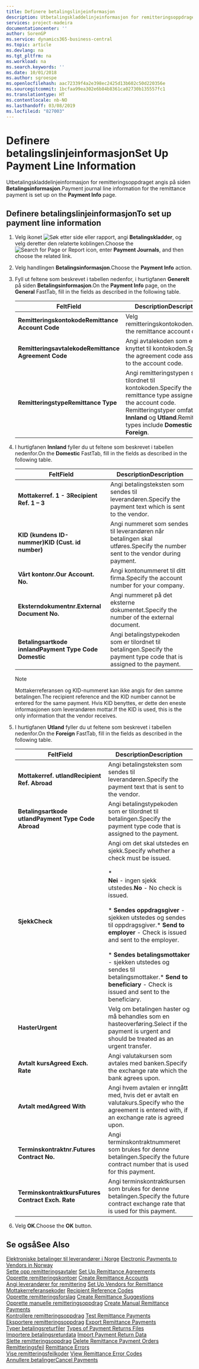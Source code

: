 ```yaml
---
title: Definere betalingslinjeinformasjon
description: Utbetalingskladdelinjeinformasjon for remitteringsoppdraget angis på siden Betalingsinformasjon.
services: project-madeira
documentationcenter: ''
author: SorenGP
ms.service: dynamics365-business-central
ms.topic: article
ms.devlang: na
ms.tgt_pltfrm: na
ms.workload: na
ms.search.keywords: ''
ms.date: 10/01/2018
ms.author: sgroespe
ms.openlocfilehash: aac72339f4a2e398ec2425d13b602c50d220356e
ms.sourcegitcommit: 1bcfaa99ea302e6b84b8361ca02730b135557fc1
ms.translationtype: HT
ms.contentlocale: nb-NO
ms.lasthandoff: 03/08/2019
ms.locfileid: "827003"
---
```

# <a name="set-up-payment-line-information"></a><span data-ttu-id="29740-103">Definere betalingslinjeinformasjon</span><span class="sxs-lookup"><span data-stu-id="29740-103">Set Up Payment Line Information</span></span>
<span data-ttu-id="29740-104">Utbetalingskladdelinjeinformasjon for remitteringsoppdraget angis på siden **Betalingsinformasjon**.</span><span class="sxs-lookup"><span data-stu-id="29740-104">Payment journal line information for the remittance payment is set up on the **Payment Info** page.</span></span>  

## <a name="to-set-up-payment-line-information"></a><span data-ttu-id="29740-105">Definere betalingslinjeinformasjon</span><span class="sxs-lookup"><span data-stu-id="29740-105">To set up payment line information</span></span>  

1.  <span data-ttu-id="29740-106">Velg ikonet ![Søk etter side eller rapport](../../media/ui-search/search_small.png "Søk etter side eller rapport"), angi **Betalingskladder**, og velg deretter den relaterte koblingen.</span><span class="sxs-lookup"><span data-stu-id="29740-106">Choose the ![Search for Page or Report](../../media/ui-search/search_small.png "Search for Page or Report icon") icon, enter **Payment Journals**, and then choose the related link.</span></span>  
2.  <span data-ttu-id="29740-107">Velg handlingen **Betalingsinformasjon**.</span><span class="sxs-lookup"><span data-stu-id="29740-107">Choose the **Payment Info** action.</span></span>  
3.  <span data-ttu-id="29740-108">Fyll ut feltene som beskrevet i tabellen nedenfor, i hurtigfanen **Generelt** på siden **Betalingsinformasjon**.</span><span class="sxs-lookup"><span data-stu-id="29740-108">On the **Payment Info** page, on the **General** FastTab, fill in the fields as described in the following table.</span></span>  

    |<span data-ttu-id="29740-109">Felt</span><span class="sxs-lookup"><span data-stu-id="29740-109">Field</span></span>|<span data-ttu-id="29740-110">Description</span><span class="sxs-lookup"><span data-stu-id="29740-110">Description</span></span>|  
    |---------------------------------|---------------------------------------|  
    |<span data-ttu-id="29740-111">**Remitteringskontokode**</span><span class="sxs-lookup"><span data-stu-id="29740-111">**Remittance Account Code**</span></span>|<span data-ttu-id="29740-112">Velg remitteringskontokoden.</span><span class="sxs-lookup"><span data-stu-id="29740-112">Select the remittance account code.</span></span>|  
    |<span data-ttu-id="29740-113">**Remitteringsavtalekode**</span><span class="sxs-lookup"><span data-stu-id="29740-113">**Remittance Agreement Code**</span></span>|<span data-ttu-id="29740-114">Angi avtalekoden som er knyttet til kontokoden.</span><span class="sxs-lookup"><span data-stu-id="29740-114">Specify the agreement code assigned to the account code.</span></span>|  
    |<span data-ttu-id="29740-115">**Remitteringstype**</span><span class="sxs-lookup"><span data-stu-id="29740-115">**Remittance Type**</span></span>|<span data-ttu-id="29740-116">Angi remitteringstypen som er tilordnet til kontokoden.</span><span class="sxs-lookup"><span data-stu-id="29740-116">Specify the remittance type assigned to the account code.</span></span> <span data-ttu-id="29740-117">Remitteringstyper omfatter **Innland** og **Utland**.</span><span class="sxs-lookup"><span data-stu-id="29740-117">Remittance types include **Domestic** and **Foreign**.</span></span>|  

4.  <span data-ttu-id="29740-118">I hurtigfanen **Innland** fyller du ut feltene som beskrevet i tabellen nedenfor.</span><span class="sxs-lookup"><span data-stu-id="29740-118">On the **Domestic** FastTab, fill in the fields as described in the following table.</span></span>  

    |<span data-ttu-id="29740-119">Felt</span><span class="sxs-lookup"><span data-stu-id="29740-119">Field</span></span>|<span data-ttu-id="29740-120">Description</span><span class="sxs-lookup"><span data-stu-id="29740-120">Description</span></span>|  
    |---------------------------------|---------------------------------------|  
    |<span data-ttu-id="29740-121">**Mottakerref. 1 - 3**</span><span class="sxs-lookup"><span data-stu-id="29740-121">**Recipient Ref. 1 – 3**</span></span>|<span data-ttu-id="29740-122">Angi betalingsteksten som sendes til leverandøren.</span><span class="sxs-lookup"><span data-stu-id="29740-122">Specify the payment text which is sent to the vendor.</span></span>|  
    |<span data-ttu-id="29740-123">**KID (kundens ID-nummer)**</span><span class="sxs-lookup"><span data-stu-id="29740-123">**KID (Cust. id number)**</span></span>|<span data-ttu-id="29740-124">Angi nummeret som sendes til leverandøren når betalingen skal utføres.</span><span class="sxs-lookup"><span data-stu-id="29740-124">Specify the number sent to the vendor during payment.</span></span>|  
    |<span data-ttu-id="29740-125">**Vårt kontonr.**</span><span class="sxs-lookup"><span data-stu-id="29740-125">**Our Account. No.**</span></span>|<span data-ttu-id="29740-126">Angi kontonummeret til ditt firma.</span><span class="sxs-lookup"><span data-stu-id="29740-126">Specify the account number for your company.</span></span>|  
    |<span data-ttu-id="29740-127">**Eksterndokumentnr.**</span><span class="sxs-lookup"><span data-stu-id="29740-127">**External Document No.**</span></span>|<span data-ttu-id="29740-128">Angi nummeret på det eksterne dokumentet.</span><span class="sxs-lookup"><span data-stu-id="29740-128">Specify the number of the external document.</span></span>|  
    |<span data-ttu-id="29740-129">**Betalingsartkode innland**</span><span class="sxs-lookup"><span data-stu-id="29740-129">**Payment Type Code Domestic**</span></span>|<span data-ttu-id="29740-130">Angi betalingstypekoden som er tilordnet til betalingen.</span><span class="sxs-lookup"><span data-stu-id="29740-130">Specify the payment type code that is assigned to the payment.</span></span>|  

    > [!NOTE]  
    >  <span data-ttu-id="29740-131">Mottakerreferansen og KID-nummeret kan ikke angis for den samme betalingen.</span><span class="sxs-lookup"><span data-stu-id="29740-131">The recipient reference and the KID number cannot be entered for the same payment.</span></span> <span data-ttu-id="29740-132">Hvis KID benyttes, er dette den eneste informasjonen som leverandøren mottar.</span><span class="sxs-lookup"><span data-stu-id="29740-132">If the KID is used, this is the only information that the vendor receives.</span></span>  

5.  <span data-ttu-id="29740-133">I hurtigfanen **Utland** fyller du ut feltene som beskrevet i tabellen nedenfor.</span><span class="sxs-lookup"><span data-stu-id="29740-133">On the **Foreign** FastTab, fill in the fields as described in the following table.</span></span>  

    |<span data-ttu-id="29740-134">Felt</span><span class="sxs-lookup"><span data-stu-id="29740-134">Field</span></span>|<span data-ttu-id="29740-135">Description</span><span class="sxs-lookup"><span data-stu-id="29740-135">Description</span></span>|  
    |---------------------------------|---------------------------------------|  
    |<span data-ttu-id="29740-136">**Mottakerref. utland**</span><span class="sxs-lookup"><span data-stu-id="29740-136">**Recipient Ref. Abroad**</span></span>|<span data-ttu-id="29740-137">Angi betalingsteksten som sendes til leverandøren.</span><span class="sxs-lookup"><span data-stu-id="29740-137">Specify the payment text that is sent to the vendor.</span></span>|  
    |<span data-ttu-id="29740-138">**Betalingsartkode utland**</span><span class="sxs-lookup"><span data-stu-id="29740-138">**Payment Type Code Abroad**</span></span>|<span data-ttu-id="29740-139">Angi betalingstypekoden som er tilordnet til betalingen.</span><span class="sxs-lookup"><span data-stu-id="29740-139">Specify the payment type code that is assigned to the payment.</span></span>|  
    |<span data-ttu-id="29740-140">**Sjekk**</span><span class="sxs-lookup"><span data-stu-id="29740-140">**Check**</span></span>|<span data-ttu-id="29740-141">Angi om det skal utstedes en sjekk.</span><span class="sxs-lookup"><span data-stu-id="29740-141">Specify whether a check must be issued.</span></span><br /><br /> * <br />                        <span data-ttu-id="29740-142">**Nei** - ingen sjekk utstedes.</span><span class="sxs-lookup"><span data-stu-id="29740-142">**No** - No check is issued.</span></span><br /><br /> <span data-ttu-id="29740-143">\* **Sendes oppdragsgiver** - sjekken utstedes og sendes til oppdragsgiver.</span><span class="sxs-lookup"><span data-stu-id="29740-143">\* **Send to employer** - Check is issued and sent to the employer.</span></span><br /><br /> <span data-ttu-id="29740-144">\* **Sendes betalingsmottaker** - sjekken utstedes og sendes til betalingsmottaker.</span><span class="sxs-lookup"><span data-stu-id="29740-144">\* **Send to beneficiary** - Check is issued and sent to the beneficiary.</span></span>|  
    |<span data-ttu-id="29740-145">**Haster**</span><span class="sxs-lookup"><span data-stu-id="29740-145">**Urgent**</span></span>|<span data-ttu-id="29740-146">Velg om betalingen haster og må behandles som en hasteoverføring.</span><span class="sxs-lookup"><span data-stu-id="29740-146">Select if the payment is urgent and should be treated as an urgent transfer.</span></span>|  
    |<span data-ttu-id="29740-147">**Avtalt kurs**</span><span class="sxs-lookup"><span data-stu-id="29740-147">**Agreed Exch. Rate**</span></span>|<span data-ttu-id="29740-148">Angi valutakursen som avtales med banken.</span><span class="sxs-lookup"><span data-stu-id="29740-148">Specify the exchange rate which the bank agrees upon.</span></span>|  
    |<span data-ttu-id="29740-149">**Avtalt med**</span><span class="sxs-lookup"><span data-stu-id="29740-149">**Agreed With**</span></span>|<span data-ttu-id="29740-150">Angi hvem avtalen er inngått med, hvis det er avtalt en valutakurs.</span><span class="sxs-lookup"><span data-stu-id="29740-150">Specify who the agreement is entered with, if an exchange rate is agreed upon.</span></span>|  
    |<span data-ttu-id="29740-151">**Terminskontraktnr.**</span><span class="sxs-lookup"><span data-stu-id="29740-151">**Futures Contract No.**</span></span>|<span data-ttu-id="29740-152">Angi terminskontraktnummeret som brukes for denne betalingen.</span><span class="sxs-lookup"><span data-stu-id="29740-152">Specify the future contract number that is used for this payment.</span></span>|  
    |<span data-ttu-id="29740-153">**Terminskontraktkurs**</span><span class="sxs-lookup"><span data-stu-id="29740-153">**Futures Contract Exch. Rate**</span></span>|<span data-ttu-id="29740-154">Angi terminskontraktkursen som brukes for denne betalingen.</span><span class="sxs-lookup"><span data-stu-id="29740-154">Specify the future contract exchange rate that is used for this payment.</span></span>|  

6.  <span data-ttu-id="29740-155">Velg **OK**.</span><span class="sxs-lookup"><span data-stu-id="29740-155">Choose the **OK** button.</span></span>  

## <a name="see-also"></a><span data-ttu-id="29740-156">Se også</span><span class="sxs-lookup"><span data-stu-id="29740-156">See Also</span></span>  
 <span data-ttu-id="29740-157">[Elektroniske betalinger til leverandører i Norge](electronic-payments-to-vendors-in-norway.md) </span><span class="sxs-lookup"><span data-stu-id="29740-157">[Electronic Payments to Vendors in Norway](electronic-payments-to-vendors-in-norway.md) </span></span>  
 <span data-ttu-id="29740-158">[Sette opp remitteringsavtaler](how-to-set-up-remittance-agreements.md) </span><span class="sxs-lookup"><span data-stu-id="29740-158">[Set Up Remittance Agreements](how-to-set-up-remittance-agreements.md) </span></span>  
 <span data-ttu-id="29740-159">[Opprette remitteringskontoer](how-to-create-remittance-accounts.md) </span><span class="sxs-lookup"><span data-stu-id="29740-159">[Create Remittance Accounts](how-to-create-remittance-accounts.md) </span></span>  
 <span data-ttu-id="29740-160">[Angi leverandører for remittering](how-to-set-up-vendors-for-remittance.md) </span><span class="sxs-lookup"><span data-stu-id="29740-160">[Set Up Vendors for Remittance](how-to-set-up-vendors-for-remittance.md) </span></span>  
 <span data-ttu-id="29740-161">[Mottakerreferansekoder](recipient-reference-codes.md) </span><span class="sxs-lookup"><span data-stu-id="29740-161">[Recipient Reference Codes](recipient-reference-codes.md) </span></span>  
 <span data-ttu-id="29740-162">[Opprette remitteringsforslag](how-to-create-remittance-suggestions.md) </span><span class="sxs-lookup"><span data-stu-id="29740-162">[Create Remittance Suggestions](how-to-create-remittance-suggestions.md) </span></span>  
 <span data-ttu-id="29740-163">[Opprette manuelle remitteringsoppdrag](how-to-create-manual-remittance-payments.md) </span><span class="sxs-lookup"><span data-stu-id="29740-163">[Create Manual Remittance Payments](how-to-create-manual-remittance-payments.md) </span></span>  
 <span data-ttu-id="29740-164">[Kontrollere remitteringsoppdrag](how-to-test-remittance-payments.md) </span><span class="sxs-lookup"><span data-stu-id="29740-164">[Test Remittance Payments](how-to-test-remittance-payments.md) </span></span>  
 <span data-ttu-id="29740-165">[Eksportere remitteringsoppdrag](how-to-export-remittance-payments.md) </span><span class="sxs-lookup"><span data-stu-id="29740-165">[Export Remittance Payments](how-to-export-remittance-payments.md) </span></span>  
 <span data-ttu-id="29740-166">[Typer betalingsreturfiler](types-of-payment-returns-files.md) </span><span class="sxs-lookup"><span data-stu-id="29740-166">[Types of Payment Returns Files](types-of-payment-returns-files.md) </span></span>  
 <span data-ttu-id="29740-167">[Importere betalingsreturdata](how-to-import-payment-return-data.md) </span><span class="sxs-lookup"><span data-stu-id="29740-167">[Import Payment Return Data](how-to-import-payment-return-data.md) </span></span>  
 <span data-ttu-id="29740-168">[Slette remitteringsoppdrag](how-to-delete-remittance-payment-orders.md) </span><span class="sxs-lookup"><span data-stu-id="29740-168">[Delete Remittance Payment Orders](how-to-delete-remittance-payment-orders.md) </span></span>  
 <span data-ttu-id="29740-169">[Remitteringsfeil](remittance-errors.md) </span><span class="sxs-lookup"><span data-stu-id="29740-169">[Remittance Errors](remittance-errors.md) </span></span>  
 <span data-ttu-id="29740-170">[Vise remitteringsfeilkoder](how-to-view-remittance-error-codes.md) </span><span class="sxs-lookup"><span data-stu-id="29740-170">[View Remittance Error Codes](how-to-view-remittance-error-codes.md) </span></span>  
 [<span data-ttu-id="29740-171">Annullere betalinger</span><span class="sxs-lookup"><span data-stu-id="29740-171">Cancel Payments</span></span>](how-to-cancel-payments.md)
